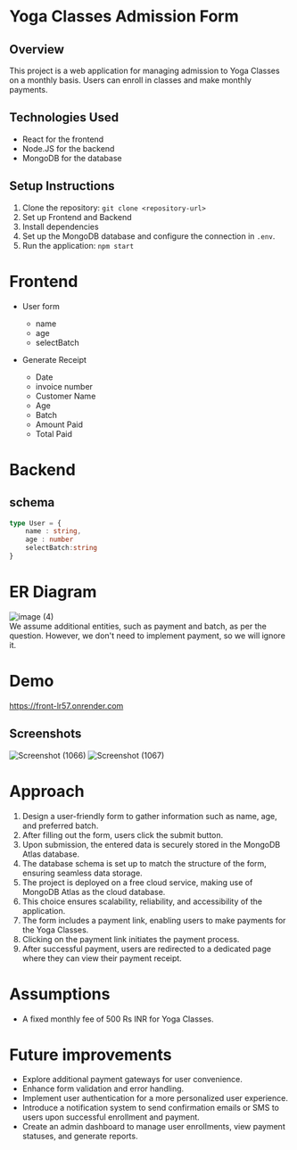 # Yoga Classes Admission Form
## Overview
This project is a web application for managing admission to Yoga Classes on a monthly basis. Users can enroll in classes and make monthly payments.

## Technologies Used
- React for the frontend
- Node.JS for the backend
- MongoDB for the database

## Setup Instructions
1. Clone the repository: `git clone <repository-url>`
2. Set up Frontend and Backend
3. Install dependencies
4. Set up the MongoDB database and configure the connection in `.env`.
5. Run the application: `npm start`


# Frontend
- User form
    - name
    - age
    - selectBatch

- Generate Receipt
    - Date
    - invoice number
    - Customer Name
    - Age
    - Batch 
    - Amount Paid
    - Total Paid

# Backend
## schema
```typescript
type User = {
    name : string,
    age : number
    selectBatch:string
}
```

# ER Diagram
![image (4)](https://github.com/Shubham1734/project3/assets/93915712/d7c48b11-efe5-4ecb-a85e-dfd92ac917c9)\
We assume additional entities, such as payment and batch, as per the question. However, we don't need to implement payment, so we will ignore it.

# Demo
https://front-lr57.onrender.com
## Screenshots
![Screenshot (1066)](https://github.com/Shubham1734/project3/assets/93915712/bef30415-fcfa-46f8-af2d-fa26d5014949)
![Screenshot (1067)](https://github.com/Shubham1734/project3/assets/93915712/7a046ccb-099c-4720-8af8-911ac7f03bb0)


# Approach 
1. Design a user-friendly form to gather information such as name, age, and preferred batch.
2. After filling out the form, users click the submit button.
3. Upon submission, the entered data is securely stored in the MongoDB Atlas database.
4. The database schema is set up to match the structure of the form, ensuring seamless data storage.
5. The project is deployed on a free cloud service, making use of MongoDB Atlas as the cloud database.
6. This choice ensures scalability, reliability, and accessibility of the application.
7. The form includes a payment link, enabling users to make payments for the Yoga Classes.
8. Clicking on the payment link initiates the payment process.
9. After successful payment, users are redirected to a dedicated page where they can view their payment receipt.

# Assumptions
- A fixed monthly fee of 500 Rs INR for Yoga Classes.

# Future improvements
- Explore additional payment gateways for user convenience.
- Enhance form validation and error handling.
- Implement user authentication for a more personalized user experience.
- Introduce a notification system to send confirmation emails or SMS to users upon successful enrollment and payment.
- Create an admin dashboard to manage user enrollments, view payment statuses, and generate reports. 
